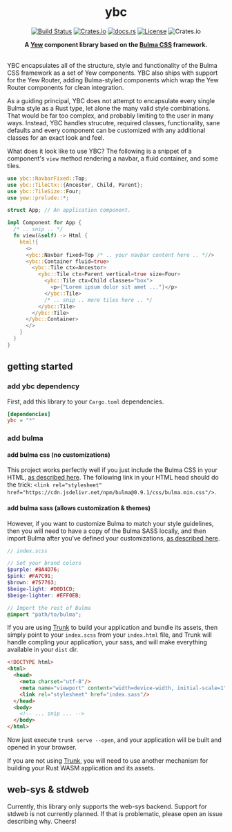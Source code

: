 <h1 align="center">ybc</h1>
<div align="center">

[![Build Status](https://github.com/thedodd/ybc/workflows/ci/badge.svg?branch=master)](https://github.com/thedodd/ybc/actions)
[![Crates.io](https://img.shields.io/crates/v/ybc.svg)](https://crates.io/crates/ybc)
[![docs.rs](https://docs.rs/ybc/badge.svg)](https://docs.rs/ybc)
[![License](https://img.shields.io/badge/license-MIT%2FApache--2.0-blue)](LICENSE)
![Crates.io](https://img.shields.io/crates/d/ybc.svg)

  <strong>
    A <a href="https://yew.rs">Yew</a> component library based on the <a href="https://bulma.io">Bulma CSS</a> framework.
  </strong>
</div>
<br/>

YBC encapsulates all of the structure, style and functionality of the Bulma CSS framework as a set of Yew components. YBC also ships with support for the Yew Router, adding Bulma-styled components which wrap the Yew Router components for clean integration.

As a guiding principal, YBC does not attempt to encapsulate every single Bulma style as a Rust type, let alone the many valid style combinations. That would be far too complex, and probably limiting to the user in many ways. Instead, YBC handles strucutre, required classes, functionality, sane defaults and every component can be customized with any additional classes for an exact look and feel.

What does it look like to use YBC? The following is a snippet of a component's `view` method rendering a navbar, a fluid container, and some tiles.

```rust
use ybc::NavbarFixed::Top;
use ybc::TileCtx::{Ancestor, Child, Parent};
use ybc::TileSize::Four;
use yew::prelude::*;

struct App; // An application component.

impl Component for App {
  /* .. snip .. */
  fn view(&self) -> Html {
    html!{
      <>
      <ybc::Navbar fixed=Top /* .. your navbar content here .. *//>
      <ybc::Container fluid=true>
        <ybc::Tile ctx=Ancestor>
          <ybc::Tile ctx=Parent vertical=true size=Four>
            <ybc::Tile ctx=Child classes="box">
              <p>{"Lorem ipsum dolor sit amet ..."}</p>
            </ybc::Tile>
            /* .. snip .. more tiles here .. */
          </ybc::Tile>
        </ybc::Tile>
      </ybc::Container>
      </>
    }
  }
}
```

## getting started
### add ybc dependency
First, add this library to your `Cargo.toml` dependencies.

```toml
[dependencies]
ybc = "*"
```

### add bulma
#### add bulma css (no customizations)
This project works perfectly well if you just include the Bulma CSS in your HTML, [as described here](https://bulma.io/documentation/overview/start/). The following link in your HTML head should do the trick: `<link rel="stylesheet" href="https://cdn.jsdelivr.net/npm/bulma@0.9.1/css/bulma.min.css"/>`.

#### add bulma sass (allows customization & themes)
However, if you want to customize Bulma to match your style guidelines, then you will need to have a copy of the Bulma SASS locally, and then import Bulma after you've defined your customizations, [as described here](https://bulma.io/documentation/customize/).

```scss
// index.scss

// Set your brand colors
$purple: #8A4D76;
$pink: #FA7C91;
$brown: #757763;
$beige-light: #D0D1CD;
$beige-lighter: #EFF0EB;

// Import the rest of Bulma
@import "path/to/bulma";
```

If you are using [Trunk](https://github.com/thedodd/trunk) to build your application and bundle its assets, then simply point to your `index.scss` from your `index.html` file, and Trunk will handle compling your application, your sass, and will make everything available in your `dist` dir.

```html
<!DOCTYPE html>
<html>
  <head>
    <meta charset="utf-8"/>
    <meta name="viewport" content="width=device-width, initial-scale=1"/>
    <link rel="stylesheet" href="index.sass"/>
  </head>
  <body>
    <!-- ... snip ... -->
  </body>
</html>
```

Now just execute `trunk serve --open`, and your application will be built and opened in your browser.

If you are not using [Trunk](https://github.com/thedodd/trunk), you will need to use another mechanism for building your Rust WASM application and its assets.

## web-sys & stdweb
Currently, this library only supports the web-sys backend. Support for stdweb is not currently planned. If that is problematic, please open an issue describing why. Cheers!
